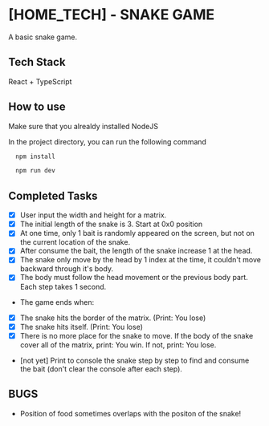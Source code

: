 
# [HOME_TECH] - SNAKE GAME

A basic snake game.


## Tech Stack

 React + TypeScript



## How to use
Make sure that you alrealdy installed NodeJS

In the project directory, you can run the following command

```bash
  npm install

  npm run dev
```


## Completed Tasks

- [x]  User input the width and height for a matrix. 
- [x]  The initial length of the snake is 3. Start at 0x0 position
- [x]  At one time, only 1 bait is randomly appeared on the screen, but not on the current location of the snake.
- [x]  After consume the bait, the length of the snake increase 1 at the head.
- [x]  The snake only move by the head by 1 index at the time, it couldn't move backward through it's body.
- [x]  The body must follow the head movement or the previous body part. Each step takes 1 second.
- The game ends when:
+ [x]  The snake hits the border of the matrix. (Print: You lose)
+ [x]  The snake hits itself. (Print: You lose)
+ [x]  There is no more place for the snake to move. If the body of the snake cover all of the matrix, print: You win. If not, print: You lose.
- [not yet]  Print to console the snake step by step to find and consume the bait (don't clear the console after each step).

## BUGS
- Position of food sometimes overlaps with the positon of the snake!


